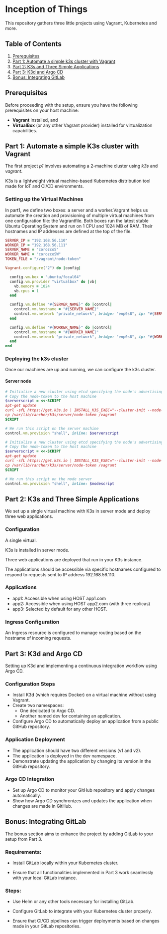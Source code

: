# Inception of Things

This repository gathers three little projects using Vagrant, Kubernetes and
more.

## Table of Contents

1. [Prerequisites](#prerequisites)
2. [Part 1: Automate a simple k3s cluster with Vagrant](#part-1-automate-a-simple-k3s-cluster-with-vagrant)
3. [Part 2: K3s and Three Simple Applications](#part-2-k3s-and-three-simple-applications)
4. [Part 3: K3d and Argo CD](#part-3-k3d-and-argo-cd)
5. [Bonus: Integrating GitLab](#bonus-integrating-gitlab)

## Prerequisites

Before proceeding with the setup, ensure you have the following prerequisites on your host machine:
- **Vagrant** installed, and
- **VirtualBox** (or any other Vagrant provider) installed for virtualization capabilities.

## Part 1: Automate a simple K3s cluster with Vagrant

The first project *p1* involves automating a 2-machine cluster using *k3s* and *vagrant*.

K3s is a lightweight virtual machine-based Kubernetes distribution tool made for IoT and CI/CD environments.

### Setting up the Virtual Machines

In part1, we define two boxes: a server and a worker.Vagrant helps us automate the creation and provisioning of multiple virtual machines from one configuration file: the Vagrantfile.
Both boxes run the latest stable Ubuntu Operating System and run on 1 CPU and 1024 MB of RAM.
Their hostnames and IP addresses are defined at the top of the file. 

```ruby
SERVER_IP = "192.168.56.110"
WORKER_IP = "192.168.56.111"
SERVER_NAME = "corozcoS"
WORKER_NAME = "corozcoSW"
TOKEN_FILE = "/vagrant/node-token"

Vagrant.configure("2") do |config|

  config.vm.box = "ubuntu/focal64"
  config.vm.provider "virtualbox" do |vb|
    vb.memory = 1024
    vb.cpus = 1
  end

  config.vm.define "#{SERVER_NAME}" do |control|
    control.vm.hostname = "#{SERVER_NAME}"
    control.vm.network "private_network", bridge: "enp0s8", ip: "#{SERVER_IP}"
  end

  config.vm.define "#{WORKER_NAME}" do |control|
    control.vm.hostname = "#{WORKER_NAME}"
    control.vm.network "private_network", bridge: "enp0s8", ip: "#{WORKER_IP}"
  end
end
```

### Deploying the k3s cluster 

Once our machines are up and running, we can configure the k3s cluster.

#### Server node


```ruby
# Initialize a new cluster using etcd specifying the node's advertising address 
# Copy the node-token to the host machine
$serverscript = <<-SCRIPT
apt-get update
curl -sfL https://get.k3s.io | INSTALL_K3S_EXEC="--cluster-init --node-ip #{SERVER_IP}" sh -
cp /var/lib/rancher/k3s/server/node-token /vagrant
SCRIPT

# We run this script on the server machine
control.vm.provision "shell", inline: $serverscript
```

```ruby
# Initialize a new cluster using etcd specifying the node's advertising address 
# Copy the node-token to the host machine
$serverscript = <<-SCRIPT
apt-get update
curl -sfL https://get.k3s.io | INSTALL_K3S_EXEC="--cluster-init --node-ip #{SERVER_IP}" sh -
cp /var/lib/rancher/k3s/server/node-token /vagrant
SCRIPT

# We run this script on the node server
control.vm.provision "shell", inline: $nodescript
```
## Part 2: K3s and Three Simple Applications 

We set up a single virtual machine with K3s in server mode and deploy three web applications.

### Configuration

A single virtual.

K3s is installed in server mode.

Three web applications are deployed that run in your K3s instance.

The applications should be accessible via specific hostnames configured to respond to requests sent to IP address 192.168.56.110.

### Applications

- app1: Accessible when using HOST app1.com
- app2: Accessible when using HOST app2.com (with three replicas)
- app3: Selected by default for any other HOST.

### Ingress Configuration

An Ingress resource is configured to manage routing based on the hostname of incoming requests.

## Part 3: K3d and Argo CD

Setting up K3d and implementing a continuous integration workflow using Argo CD.

### Configuration Steps

- Install K3d (which requires Docker) on a virtual machine without using Vagrant.
- Create two namespaces:
   - One dedicated to Argo CD.
   - Another named dev for containing an application.
- Configure Argo CD to automatically deploy an application from a public GitHub repository.

### Application Deployment

- The application should have two different versions (v1 and v2).
- The application is deployed in the dev namespace.
- Demonstrate updating the application by changing its version in the GitHub repository.

### Argo CD Integration

- Set up Argo CD to monitor your GitHub repository and apply changes automatically.
- Show how Argo CD synchronizes and updates the application when changes are made in GitHub.

## Bonus: Integrating GitLab

The bonus section aims to enhance the project by adding GitLab to your setup from Part 3.

### Requirements:

- Install GitLab locally within your Kubernetes cluster.

- Ensure that all functionalities implemented in Part 3 work seamlessly with your local GitLab instance.

### Steps:

- Use Helm or any other tools necessary for installing GitLab.

- Configure GitLab to integrate with your Kubernetes cluster properly.

- Ensure that CI/CD pipelines can trigger deployments based on changes made in your GitLab repositories.
